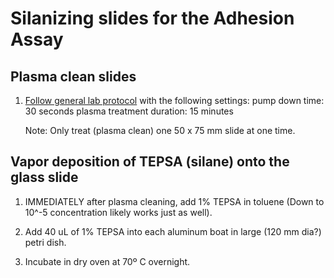 # Silanizing slides for the Adhesion Assay

## Plasma clean slides

1. [Follow general lab protocol](https://github.com/SuperfineLab/SLaP/blob/main/equipment/plasma_cleaning_glass.md) with the following settings:
   pump down time: 30 seconds
   plasma treatment duration: 15 minutes

   Note: Only treat (plasma clean) one 50 x 75 mm slide at one time.


## Vapor deposition of TEPSA (silane) onto the glass slide 

1. IMMEDIATELY after plasma cleaning, add 1% TEPSA in toluene (Down to 10^-5 concentration likely works just as well). 

2. Add 40 uL of 1% TEPSA into each aluminum boat in large (120 mm dia?) petri dish. 

3. Incubate in dry oven at 70º C overnight. 


